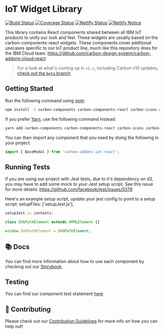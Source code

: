 # IoT Widget Library

[![Build Status](https://travis-ci.com/IBM/carbon-addons-iot-react.svg?branch=master)](https://travis-ci.com/IBM/carbon-addons-iot-react)
[![Coverage Status](https://coveralls.io/repos/github/IBM/carbon-addons-iot-react/badge.svg?branch=master)](https://coveralls.io/github/IBM/carbon-addons-iot-react?branch=master)
[![Netlify Status](https://api.netlify.com/api/v1/badges/d037c99a-d51a-4729-bf7c-589679e2663e/deploy-status)](https://app.netlify.com/sites/carbon-addons-iot-react/deploys)
[![Netlify Notice](https://www.netlify.com/img/global/badges/netlify-light.svg)](https://www.netlify.com)

This library contains React components shared between all IBM IoT products to unify our look and feel. These widgets are usually based on the carbon-components-react widgets. These components cover additional usecases specific to our IoT product line, much like this repository does for the IBM Cloud team: <https://github.com/carbon-design-system/carbon-addons-cloud-react>

> For a look at what's coming up in `v2.x`, including Carbon v10 updates, [check out the `beta` branch](https://github.com/IBM/carbon-addons-iot-react/tree/beta)

## Getting Started

Run the following command using [npm](https://www.npmjs.com/):

```bash
npm install -S carbon-components carbon-components-react carbon-icons carbon-addons-iot-react
```

If you prefer [Yarn](https://yarnpkg.com/en/), use the following command instead:

```bash
yarn add carbon-components carbon-components-react carbon-icons carbon-addons-iot-react
```

You can then import any component that you need by doing the following in your project:

```js
import { BaseModal } from 'carbon-addons-iot-react';
```

## Running Tests

If you are using our project with Jest tests, due to it's dependency on d3, you may have to add some mock to your
Jest setup script. See this issue for more details: https://github.com/facebook/jest/issues/5379

Here's an example setup script, update your jest config to point to a setup script:
setupFiles: ['setupJest.js'],

```js
setupJest.js contents:

class SVGPathElement extends HTMLElement {}

window.SVGPathElement = SVGPathElement;
```

## 📚 Docs

You can find more information about how to use each component by checking out our [Storybook](https://IBM.github.io/carbon-addons-iot-react/).

## Testing

You can find our component test statement [here](./src/components/COMPONENT_TEST)

## 🤲 Contributing

Please check out our [Contribution Guidelines](./.github/CONTRIBUTING.MD) for more info on how you can help out!

